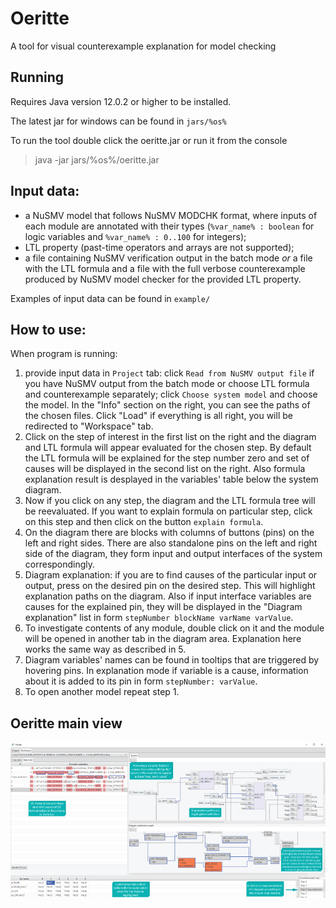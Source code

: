 # Oeritte

A tool for visual counterexample explanation for model checking

## Running

Requires Java version 12.0.2 or higher to be installed.

The latest jar for windows can be found in
`jars/%os%`

To run the tool double click the oeritte.jar or run it from the console
> java -jar jars/%os%/oeritte.jar

## Input data:
- a NuSMV model that follows NuSMV MODCHK format, where inputs of each module are annotated with their types (`%var_name% : boolean` for logic variables and `%var_name% : 0..100` for integers);
- LTL property (past-time operators and arrays are not supported);
- a file containing NuSMV verification output in the batch mode _or_ a file with the LTL formula and a file with the full verbose counterexample produced by NuSMV model checker for the provided LTL property.

Examples of input data can be found in `example/`

## How to use:

When program is running:
1) provide input data in `Project` tab: click `Read from NuSMV output file` if you have NuSMV output from the batch mode or choose LTL formula and counterexample separately; click `Choose system model` and choose the model. In the "Info" section on the right, you can see the paths of the chosen files. Click "Load" if everything is all right, you will be redirected to "Workspace" tab.
2) Click on the step of interest in the first list on the right and the diagram and LTL formula will appear evaluated for the chosen step. By default the LTL formula will be explained for the step number zero and set of causes will be displayed in the second list on the right. Also formula explanation result is desplayed in the variables' table below the system diagram.
3) Now if you click on any step, the diagram and the LTL formula tree will be reevaluated. If you want to explain formula on particular step, click on this step and then click on the button `explain formula`. 
4) On the diagram there are blocks with columns of buttons (pins) on the left and right sides. There are also standalone pins on the left and right side of the diagram, they form input and output interfaces of the system correspondingly.
5) Diagram explanation: if you are to find causes of the particular input or output, press on the desired pin on the desired step. This will highlight explanation paths on the diagram. Also if input interface variables are causes for the explained pin, they will be displayed in the "Diagram explanation" list in form `stepNumber blockName varName varValue`.
6) To investigate contents of any module, double click on it and the module will be opened in another tab in the diagram area. Explanation here works the same way as described in 5.
7) Diagram variables' names can be found in tooltips that are triggered by hovering pins. In explanation mode if variable is a cause, information about it is added to its pin in form `stepNumber: varValue`.
8) To open another model repeat step 1.

## Oeritte main view
![Main view](https://github.com/ShakeAnApple/cxbacktracker/blob/master/img/main_view.jpg)
